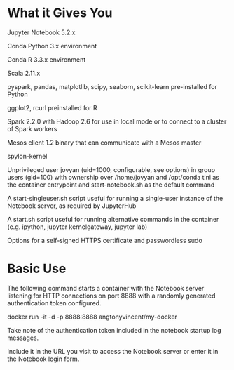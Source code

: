 # What it Gives You

Jupyter Notebook 5.2.x

Conda Python 3.x environment

Conda R 3.3.x environment

Scala 2.11.x

pyspark, pandas, matplotlib, scipy, seaborn, scikit-learn pre-installed for Python

ggplot2, rcurl preinstalled for R

Spark 2.2.0 with Hadoop 2.6 for use in local mode or to connect to a cluster of Spark workers

Mesos client 1.2 binary that can communicate with a Mesos master

spylon-kernel

Unprivileged user jovyan (uid=1000, configurable, see options) in group users (gid=100) with ownership over /home/jovyan and /opt/conda tini as the container entrypoint and start-notebook.sh as the default command

A start-singleuser.sh script useful for running a single-user instance of the Notebook server, as required by JupyterHub

A start.sh script useful for running alternative commands in the container (e.g. ipython, jupyter kernelgateway, jupyter lab)

Options for a self-signed HTTPS certificate and passwordless sudo

# Basic Use

The following command starts a container with the Notebook server listening for HTTP connections on port 8888 with a randomly generated authentication token configured.

docker run -it -d -p 8888:8888 angtonyvincent/my-docker

Take note of the authentication token included in the notebook startup log messages. 

Include it in the URL you visit to access the Notebook server or enter it in the Notebook login form.
